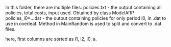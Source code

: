 In this folder, there are multiple files:
policies.txt - the output containing all policies, total costs, input used. Obtained by class ModelARP
policies_i0=...dat - the output containing policies for only period i0, in .dat to use in overleaf. Method in MainRandom is used to split and convert to .dat files.

here, first columns are sorted as i1, i2, i0, a. 
